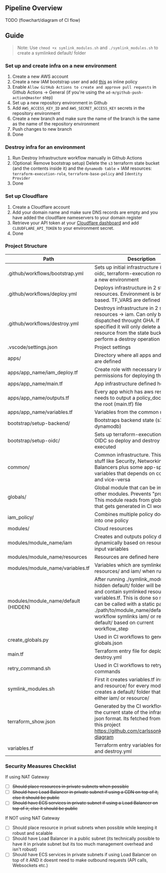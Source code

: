 ## Pipeline Overview
TODO (flowchart/diagram of CI flow)

## Guide
> Note: Use `chmod +x symlink_modules.sh` and `./symlink_modules.sh` to create a symlinked default/ folder

### Set up and create infra on a new environment
1. Create a new AWS account
2. Create a new IAM bootstrap user and add [this](bootstrap/README.md) as inline policy
3. Enable `Allow GitHub Actions to create and approve pull requests` in Github Actions -> General (if you're using the `ad-m/github-push-action@master` step)
4. Set up a new repository environment in Github
5. Add `AWS_ACCESS_KEY_ID` and `AWS_SECRET_ACCESS_KEY` secrets in the repository environment
6. Create a new branch and make sure the name of the branch is the same as the name of the repository environment
7. Push changes to new branch
8. Done

### Destroy infra for an environment
1. Run Destroy Infrastructure workflow manually in Github Actions
2. (Optional: Remove bootstrap setup) Delete the `s3` terraform state bucket (and the contents inside it) and the `dynamodb table` + IAM resources: `terraform-execution-role`, `terraform-base-policy` and `Identity Provider`
3. Done

### Set up Cloudflare
1. Create a Cloudflare account
2. Add your domain name and make sure DNS records are empty and you have added the cloudflare nameservers to your domain register
3. Retrieve your API token at your [Cloudflare dashboard](https://dash.cloudflare.com/profile/api-tokens) and add `CLOUDFLARE_API_TOKEN` to your environment secret.
4. Done

### Project Structure
| Path                                 | Description                                                                                                                                                                                                                                                                                                   |
|--------------------------------------|---------------------------------------------------------------------------------------------------------------------------------------------------------------------------------------------------------------------------------------------------------------------------------------------------------------|
| .github/workflows/bootstrap.yml      | Sets up initial infrastructure (tf backend, oidc, terraform-execution role, etc.) for a new environment                                                                                                                                                                                                       |
| .github/workflows/deploy.yml         | Deploys infrastructure in 2 steps; iam -> resources. Environment is branch based. TF_VARS are defined here                                                                                                                                                                                                    |
| .github/workflows/destroy.yml        | Destroys infrastructure in 2 steps; resources -> iam. Can only be dispatched throught GHA. If `tf-rm` is specified it will only delete a specific resource from the state bucket and not perform a destroy operation                                                                                          |
| .vscode/settings.json                | Project settings                                                                                                                                                                                                                                                                                              |
| apps/                                | Directory where all apps and services are defined                                                                                                                                                                                                                                                             |
| apps/app_name/iam_deploy.tf          | Create role with necessary IAM permissions for deploying the app                                                                                                                                                                                                                                              |
| apps/app_name/main.tf                | App infrastructure defined here                                                                                                                                                                                                                                                                               |
| apps/app_name/outputs.tf             | Every app which has aws resources needs to output a policy_document to the root (main.tf) file                                                                                                                                                                                                                |
| apps/app_name/variables.tf           | Variables from the common module                                                                                                                                                                                                                                                                              |
| bootstrap/setup-backend/             | Bootstraps backend state (s3 + dynamodb)                                                                                                                                                                                                                                                                      |
| bootstrap/setup-oidc/                | Sets up terraform-execution-role and OIDC so deploy and destroy can be executed                                                                                                                                                                                                                               |
| common/                              | Common infrastructure. This includes stuff like Security, Networking, Load Balancers plus some app-specific variables that depends on common infra and vice-versa                                                                                                                                             |
| globals/                             | Global module that can be imported in other modules. Prevents "prop drilling". This module reads from globals.json that gets generated in CI workflow                                                                                                                                                         |
| iam_policy/                          | Combines multiple policy documents into one policy                                                                                                                                                                                                                                                            |
| modules/                             | Cloud resources                                                                                                                                                                                                                                                                                               |
| modules/module_name/iam              | Creates and outputs policy document dynamically based on resource and input variables                                                                                                                                                                                                                         |
| modules/module_name/resources        | Resources are defined here                                                                                                                                                                                                                                                                                    |
| modules/module_name/variables.tf     | Variables which are symlinked into resources/ and iam/ when running                                                                                                                                                                                                                                           |
| modules/module_name/default (HIDDEN) | After running ./symlink_modules.sh a hidden default/ folder will be created and contain symlinked resources/ and variables.tf. This is done so modules can be called with a static path ./path/to/module_name/default. The CI workflow symlinks iam/ or resources/ to default/ based on current workflow_step |
| create_globals.py                    | Used in CI workflows to generate globals.json                                                                                                                                                                                                                                                                 |
| main.tf                              | Terraform entry file for deploy.yml and destroy.yml                                                                                                                                                                                                                                                           |
| retry_command.sh                     | Used in CI workflows to retry terraform commands                                                                                                                                                                                                                                                              |
| symlink_modules.sh                   | First it creates variables.tf inside iam/ and resource/ for every module. Then it creates a default/ folder that points to either iam/ or resource/                                                                                                                                                           |
| terraform_show.json                  | Generated by the CI workflows and has the current state of the infrastructure in json format. Its fetched from this repo in this project https://github.com/carlssonk/terraform-diagram                                                                                                                       |
| variables.tf                         | Terraform entry variables for deploy.yml and destroy.yml                                                                                                                                                                                                                                                      |


### Security Measures Checklist
If using NAT Gateway
- [ ] ~~Should place resources in private subnets when possible~~
- [ ] ~~Should have Load Balancer in private subnet if using a CDN on top of it, else it should be public~~
- [ ] ~~Should have ECS services in private subnet if using a Load Balancer on top of ir, else it should be public~~

If NOT using NAT Gateway
- [ ] Should place resource in privat subnets when possible while keeping it robust and scalable
- [ ] Should have Load Balancer in a public subnet (its technically possible to have it in private subnet but its too much management overhead and isn't robust)
- [ ] Should have ECS services in private subnets if using Load Balancer on top of it AND it doesnt need to make outbound requests (API calls, Websockets etc.)
